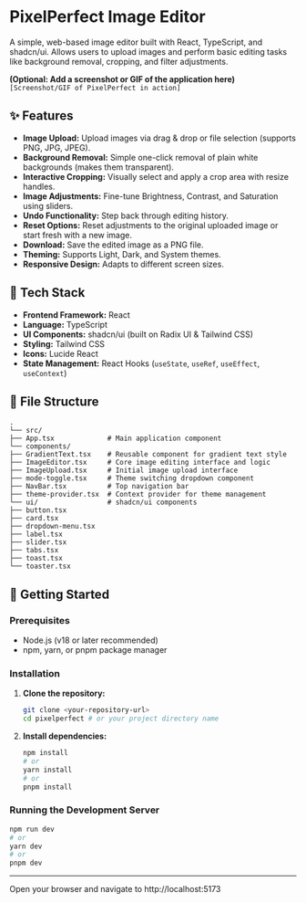 # PixelPerfect Image Editor

A simple, web-based image editor built with React, TypeScript, and shadcn/ui. Allows users to upload images and perform basic editing tasks like background removal, cropping, and filter adjustments.

**(Optional: Add a screenshot or GIF of the application here)**
`[Screenshot/GIF of PixelPerfect in action]`

## ✨ Features

* **Image Upload:** Upload images via drag & drop or file selection (supports PNG, JPG, JPEG).
* **Background Removal:** Simple one-click removal of plain white backgrounds (makes them transparent).
* **Interactive Cropping:** Visually select and apply a crop area with resize handles.
* **Image Adjustments:** Fine-tune Brightness, Contrast, and Saturation using sliders.
* **Undo Functionality:** Step back through editing history.
* **Reset Options:** Reset adjustments to the original uploaded image or start fresh with a new image.
* **Download:** Save the edited image as a PNG file.
* **Theming:** Supports Light, Dark, and System themes.
* **Responsive Design:** Adapts to different screen sizes.

## 🚀 Tech Stack

* **Frontend Framework:** React
* **Language:** TypeScript
* **UI Components:** shadcn/ui (built on Radix UI & Tailwind CSS)
* **Styling:** Tailwind CSS
* **Icons:** Lucide React
* **State Management:** React Hooks (`useState`, `useRef`, `useEffect`, `useContext`)

## 📁 File Structure
```
.
└── src/
├── App.tsx             # Main application component
└── components/
├── GradientText.tsx    # Reusable component for gradient text style
├── ImageEditor.tsx     # Core image editing interface and logic
├── ImageUpload.tsx     # Initial image upload interface
├── mode-toggle.tsx     # Theme switching dropdown component
├── NavBar.tsx          # Top navigation bar
├── theme-provider.tsx  # Context provider for theme management
└── ui/                 # shadcn/ui components
├── button.tsx
├── card.tsx
├── dropdown-menu.tsx
├── label.tsx
├── slider.tsx
├── tabs.tsx
├── toast.tsx
└── toaster.tsx
```

## 🔧 Getting Started

### Prerequisites

* Node.js (v18 or later recommended)
* npm, yarn, or pnpm package manager

### Installation

1.  **Clone the repository:**
    ```bash
    git clone <your-repository-url>
    cd pixelperfect # or your project directory name
    ```
2.  **Install dependencies:**
    ```bash
    npm install
    # or
    yarn install
    # or
    pnpm install
    ```

### Running the Development Server

```bash
npm run dev
# or
yarn dev
# or
pnpm dev
```

---

Open your browser and navigate to http://localhost:5173
